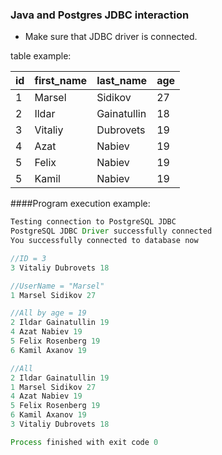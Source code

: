 ### Java and Postgres JDBC interaction 
* Make sure that JDBC driver is connected.

table example:

| id | first_name | last_name   | age         |
|----|------------|-------------|-------------|
| 1  | Marsel     | Sidikov     | 27          |
| 2  | Ildar      | Gainatullin | 18          |
| 3  | Vitaliy    | Dubrovets   | 19          |
| 4  | Azat       | Nabiev      | 19          |
| 5  | Felix      | Nabiev      | 19          |
| 5  | Kamil      | Nabiev      | 19          |


####Program execution example: 

```java
Testing connection to PostgreSQL JDBC
PostgreSQL JDBC Driver successfully connected
You successfully connected to database now

//ID = 3
3 Vitaliy Dubrovets 18

//UserName = "Marsel"
1 Marsel Sidikov 27

//All by age = 19
2 Ildar Gainatullin 19
4 Azat Nabiev 19
5 Felix Rosenberg 19
6 Kamil Axanov 19

//All 
2 Ildar Gainatullin 19
1 Marsel Sidikov 27
4 Azat Nabiev 19
5 Felix Rosenberg 19
6 Kamil Axanov 19
3 Vitaliy Dubrovets 18

Process finished with exit code 0
```



 
 